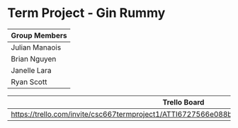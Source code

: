 # Term Project - Gin Rummy
| Group Members |
|---------------|
| Julian Manaois |
| Brian Nguyen |
| Janelle Lara |
| Ryan Scott |

| Trello Board | 
|--------------|
|https://trello.com/invite/csc667termproject1/ATTI6727566e088be7a9c7dbf93c84014e9e724C15A0 |
